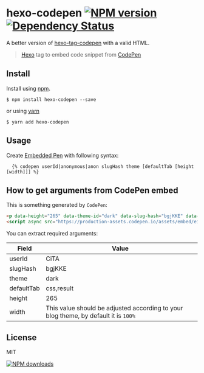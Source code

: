 hexo-codepen [![NPM version][npm-image]][npm-url] [![Dependency Status][depstat-image]][depstat-url]
================

A better version of [hexo-tag-codepen][hexo-tag-codepen-link] with a valid HTML.

> [Hexo] tag to embed code snippet from [CodePen]

## Install

Install using [npm][npm-url].

    $ npm install hexo-codepen --save

or using [yarn][yarn-url]

    $ yarn add hexo-codepen

## Usage

Create [Embedded Pen] with following syntax:

```
  {% codepen userId|anonymous|anon slugHash theme [defaultTab [height [width]]] %}
```
## How to get arguments from CodePen embed

This is something generated by `CodePen`:
```html
<p data-height="265" data-theme-id="dark" data-slug-hash="bgjKKE" data-default-tab="css,result" data-user="CiTA" data-embed-version="2" data-pen-title="CSS sidebar toggle" class="codepen">See the Pen <a href="https://codepen.io/CiTA/pen/bgjKKE/">CSS sidebar toggle</a> by Silvestar Bistrović (<a href="https://codepen.io/CiTA">@CiTA</a>) on <a href="https://codepen.io">CodePen</a>.</p>
<script async src="https://production-assets.codepen.io/assets/embed/ei.js"></script>
```
You can extract required arguments:

Field      | Value
-----------|--------
userId     | CiTA  
slugHash   | bgjKKE  
theme      | dark  
defaultTab | css,result  
height     | 265  
width      | This value should be adjusted according to your blog theme, by default it is `100%`

## License
MIT

[![NPM downloads][npm-downloads]][npm-url]

[homepage]: https://github.com/maliMirkec/hexo-tag-codepen
[hexo-tag-codepen-link]: https://github.com/timnew/hexo-tag-codepen

[npm-url]: https://npmjs.org/package/hexo-codepen
[npm-image]: http://img.shields.io/npm/v/hexo-codepen.svg?style=flat
[npm-downloads]: http://img.shields.io/npm/dm/hexo-codepen.svg?style=flat

[yarn-url]: https://yarnpkg.com/

[depstat-url]: https://gemnasium.com/timnew/hexo-tag-codepen
[depstat-image]: http://img.shields.io/gemnasium/timnew/hexo-tag-codepen.svg?style=flat

[Hexo]: http://hexo.io/
[CodePen]: http://codepen.io/
[Embedded Pen]: http://blog.codepen.io/documentation/features/embedded-pens/

